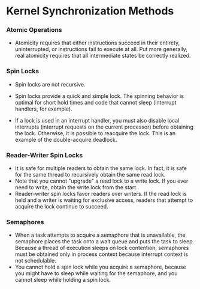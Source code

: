# Kernel Synchronization Methods

### Atomic Operations
* Atomicity requires that either instructions succeed in their entirety, uninterrupted, or instructions fail to execute at all. Put more generally, real atomicity requires that all intermediate states be correctly realized.

### Spin Locks
* Spin locks are not recursive.

* Spin locks provide a quick and simple lock. The spinning behavior is optimal for short hold times and code that cannot sleep (interrupt handlers, for example).
* If a lock is used in an interrupt handler, you must also disable local interrupts (interrupt requests on the current processor) before obtaining the lock. Otherwise, it is possible to reacquire the lock. This is an example of the double-acquire deadlock.

### Reader-Writer Spin Locks
* It is safe for multiple readers to obtain the same lock. In fact, it is safe for the same thread to recursively obtain the same read lock.
* Note that you cannot "upgrade" a read lock to a write lock. If you ever need to write, obtain the write lock from the start.
* Reader-writer spin locks favor readers over writers. If the read lock is held and a writer is waiting for exclusive access, readers that attempt to acquire the lock continue to succeed.

### Semaphores
* When a task attempts to acquire a semaphore that is unavailable, the semaphore places the task onto a wait queue and puts the task to sleep. Because a thread of execution sleeps on lock contention, semaphores must be obtained only in process context because interrupt context is not schedulable.
* You cannot hold a spin lock while you acquire a semaphore, because you might have to sleep while waiting for the semaphore, and you cannot sleep while holding a spin lock.
